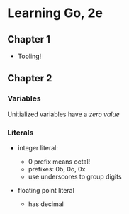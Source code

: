 # Learning Go, 2e

## Chapter 1

* Tooling!

## Chapter 2

### Variables

Unitialized variables have a *zero value*


### Literals

* integer literal:
    * 0 prefix means octal!
    * prefixes: 0b, 0o, 0x
    * use underscores to group digits

* floating point literal
    * has decimal
